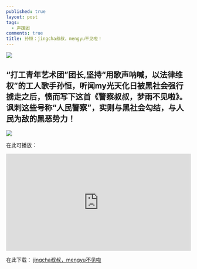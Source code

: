 ```yaml
---
published: true
layout: post
tags:
  - 声援团
comments: true
title: 孙恒：jingcha叔叔，mengyu不见啦！
---
```


![](http://wx3.sinaimg.cn/mw2048/0060lm7Tly1fu85b212fej306j04dglk.jpg)

## “打工青年艺术团”团长,坚持“用歌声呐喊，以法律维权”的工人歌手孙恒，听闻my光天化日被黑社会强行掳走之后，愤而写下这首《警察叔叔，梦雨不见啦》。 讽刺这些号称“人民警察”，实则与黑社会勾结，与人民为敌的黑恶势力！

![](http://wx2.sinaimg.cn/mw690/0060lm7Tly1fu85d8hwb9j30db08vgm0.jpg)

在此可播放：
<iframe width="100%" height="265" src="https://clyp.it/fd1uvzez/widget" frameborder="0"></iframe>

在此下载：
[jingcha叔叔，mengyu不见啦](https://clyp.it/fd1uvzez)
